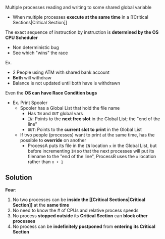 Multiple processes reading and writing to some shared global variable
- When multiple processes **execute at the same time** in a [[Critical Sections|Critical Section]]

The exact sequence of instruction by instruction is **determined by the OS CPU Scheduler**
- Non deterministic bug
- See which "wins" the race

Ex.
- 2 People using ATM with shared bank account
- **Both** will withdraw
- Balance is not updated until both have is withdrawn

Even the **OS can have Race Condition bugs**
- Ex. Print Spooler
	- Spooler has a Global List that hold the file name
		- Has `IN` and `OUT` global vars
		- `IN`: Points to the **next free slot** in the Global List; the "end of the line"
		- `OUT`: Points to the **current slot to print** in the Global List
	- If two people (processes) want to print at the same time, has the possible to **override** on another
		- ProcessA puts its file in the `IN` location `x` in the Global List, but before incrementing `IN` so that the next processes will put its filename to the "end of the line", ProcessB uses the `x` location rather than `x + 1`
## Solution
**Four**:
1. No two processes can be **inside the [[Critical Sections|Critical Section]]** at the **same time**
2. No need to know the # of CPUs and relative process speeds 
3. No process **stopped outside** its **Critical Section** can **block other processes**
4. No process can be **indefinitely postponed** from **entering its Critical Section**

